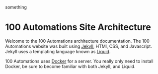 <div>
<p>something</p>
    <h1>100 Automations Site Architecture</h1>
    <p>
        Welcome to the 100 Automations architecture documentation. The 100 Automations website was built using
        <a href="https://jekyllrb.com/">Jekyll</a>, HTMl, CSS, and
        Javascript. Jekyll uses a templating language known as <a href="https://shopify.github.io/liquid/">Liquid</a>.
    </p>
    <p>
        100 Automations uses <a href="https://docs.docker.com/get-docker/">Docker</a> for a server. You really
        only need to install Docker, be sure to become familiar with both Jekyll, and Liquid.
    </p>
</div>
